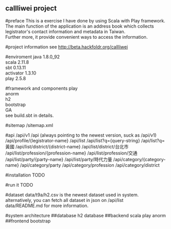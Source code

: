 callliwei project
---
#preface
This is a exercise I have done by using Scala with Play framework. 
The main function of the application is an address book which collects legistrator's contact information and metadata in Taiwan.  
Further more, it provide convenient ways to access the information.

#project information
see http://beta.hackfoldr.org/callliwei

#enviroment
java 1.8.0_92  
scala 2.11.8  
sbt 0.13.11  
activator 1.3.10  
play 2.5.8

#framework and components
play  
anorm  
h2  
bootstrap  
GA  
see build.sbt in details.

#sitemap
/sitemap.xml

#api
/api/v1
/api (always pointing to the newest version, suck as /api/v1)
/api/profile/{legistrator-name}
/api/list
/api/list?q={query-string}
/api/list?q=黃國
/api/list/district/{district-name}
/api/list/district/台北市
/api/list/profession/{profession-name}
/api/list/profession/交通
/api/list/party/{party-name}
/api/list/party/時代力量
/api/category/{category-name}
/api/category/party
/api/category/profession
/api/category/district


#installation
TODO

#run it
TODO

#dataset
data/t9a/h2.csv is the newest dataset used in system.  
alternatively, you can fetch all dataset in json on /api/list  
data/README.md for more information.

#system architecture
##database
h2 database
##backend
scala
play
anorm
##frontend
bootstrap

